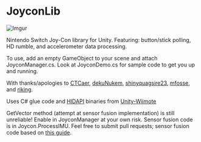 # JoyconLib

![Imgur](https://i.imgur.com/BbV6Srg.gif)

Nintendo Switch Joy-Con library for Unity. Featuring: button/stick polling, HD rumble, and accelerometer data processing.

To use, add an empty GameObject to your scene and attach JoyconManager.cs. Look at JoyconDemo.cs for sample code to get you up and running.

With thanks/apologies to [CTCaer](https://github.com/ctcaer/jc_toolkit/), [dekuNukem](https://github.com/dekuNukem/Nintendo_Switch_Reverse_Engineering), [shinyquagsire23](https://github.com/shinyquagsire23/HID-Joy-Con-Whispering), [mfosse](https://github.com/mfosse/JoyCon-Driver), and [riking](https://github.com/riking/joycon).

Uses C# glue code and [HIDAPI](https://github.com/signal11/hidapi) binaries from [Unity-Wiimote](https://github.com/Flafla2/Unity-Wiimote)

GetVector method (attempt at sensor fusion implementation) is still unreliable! Enable in JoyconManager at your own risk. Sensor fusion code is in Joycon.ProcessIMU. Feel free to submit pull requests; sensor fusion code based on [this guide](starlino.com/imu_guide.html).
